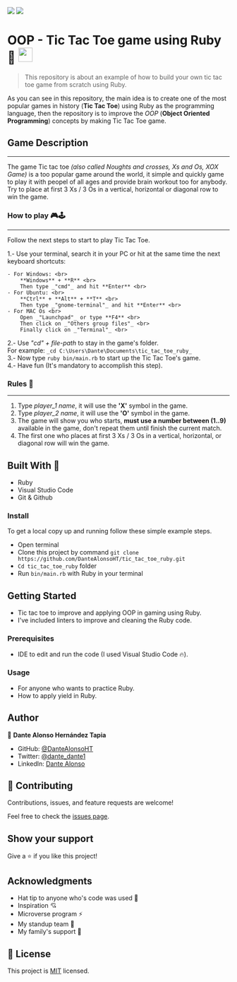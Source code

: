 ![](https://img.shields.io/badge/Microverse-blueviolet) ![](<https://img.shields.io/badge/-Ruby-rgb(199%2C%2032%2C%2039)?style=plastic&logo=ruby>)

# OOP - Tic Tac Toe game using Ruby 🙉  <img src="https://image.flaticon.com/icons/png/512/919/919842.png" height="32" width="32">

> This repository is about an example of how to build your own tic tac toe game from scratch using Ruby.

As you can see in this repository, the main idea is to create one of the most popular games in history (**Tic Tac Toe**) using Ruby as the programming language, then the repository is to improve the *OOP* (**Object Oriented Programming**) concepts by making Tic Tac Toe game.

## Game Description

***

The game Tic tac toe _(also called Noughts and crosses, Xs and Os, XOX Game)_ is a too popular game around the world, it simple and quickly game to play it with peopel of all ages and provide brain workout too for anybody. Try to place at first 3 Xs / 3 Os in a vertical, horizontal or diagonal row to win the game.

### How to play 🎮🕹

---

Follow the next steps to start to play Tic Tac Toe.

1.- Use your terminal, search it in your PC or hit at the same time the next keyboard shortcuts: 

    - For Windows: <br>
        **Windows** + **R** <br>
        Then type _"cmd"_ and hit **Enter** <br>
    - For Ubuntu: <br>
        **Ctrl** + **Alt** + **T** <br>
        Then type _"gnome-terminal"_ and hit **Enter** <br>
    - For MAC Os <br>
        Open _"Launchpad"_ or type **F4** <br>
        Then click on _"Others group files"_ <br>
        Finally click on _"Terminal"_ <br>

2.- Use _"cd" + file-path_ to stay in the game's folder. <br>
    For example: `_cd C:\Users\Dante\Documents\tic_tac_toe_ruby_` <br>
3.- Now type `ruby bin/main.rb` to start up the Tic Tac Toe's game. <br>
4.- Have fun (It's mandatory to accomplish this step).

### Rules 📜

---

1. Type _player_1 name_, it will use the **'X'** symbol in the game.
2. Type _player_2 name_, it will use the **'O'** symbol in the game.
3. The game will show you who starts, **must use a number between (1..9)** available in the game, don't repeat them until finish the current match.
4. The first one who places at first 3 Xs / 3 Os in a vertical, horizontal, or diagonal row will win the game.

## Built With 🔨

- Ruby
- Visual Studio Code
- Git & Github

### Install

To get a local copy up and running follow these simple example steps.
- Open terminal
- Clone this project by command `git clone https://github.com/DanteAlonsoHT/tic_tac_toe_ruby.git`
- `Cd tic_tac_toe_ruby` folder
- Run `bin/main.rb` with Ruby in your terminal

## Getting Started 

- Tic tac toe to improve and applying OOP in gaming using Ruby.
- I've included linters to improve and cleaning the Ruby code.

### Prerequisites

- IDE to edit and run the code (I used Visual Studio Code 🔥).

### Usage

- For anyone who wants to practice Ruby.
- How to apply yield in Ruby.

## Author

👤 **Dante Alonso Hernández Tapia**

- GitHub: [@DanteAlonsoHT](https://github.com/DanteAlonsoHT)
- Twitter: [@dante_dante1](https://twitter.com/dante_dante1)
- LinkedIn: [Dante Alonso](https://www.linkedin.com/in/dante-hernandez99/)

## 🤝 Contributing

Contributions, issues, and feature requests are welcome!

Feel free to check the [issues page](https://github.com/DanteAlonsoHT/tic_tac_toe_ruby/issues).

## Show your support

Give a ⭐️ if you like this project!


## Acknowledgments

- Hat tip to anyone who's code was used 🔰
- Inspiration 💘
- Microverse program ⚡
- My standup team 🏹
- My family's support 🙌

## 📝 License

This project is [MIT](./LICENSE) licensed.